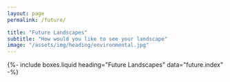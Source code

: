 ```yaml
---
layout: page
permalink: /future/

title: "Future Landscapes"
subtitle: "How would you like to see your landscape"
image: "/assets/img/heading/environmental.jpg"
---
```


{%-
include boxes.liquid
heading="Future Landscapes"
data="future.index"
-%}
